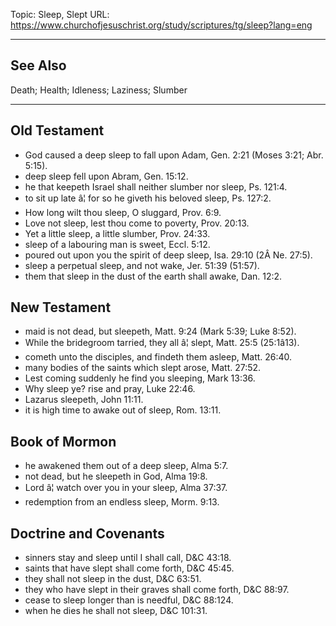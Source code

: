 Topic: Sleep, Slept
URL: https://www.churchofjesuschrist.org/study/scriptures/tg/sleep?lang=eng

---

## See Also

Death; Health; Idleness; Laziness; Slumber

---

## Old Testament

- God caused a deep sleep to fall upon Adam, Gen. 2:21 (Moses 3:21; Abr. 5:15).
- deep sleep fell upon Abram, Gen. 15:12.
- he that keepeth Israel shall neither slumber nor sleep, Ps. 121:4.
- to sit up late â¦ for so he giveth his beloved sleep, Ps. 127:2.
- How long wilt thou sleep, O sluggard, Prov. 6:9.
- Love not sleep, lest thou come to poverty, Prov. 20:13.
- Yet a little sleep, a little slumber, Prov. 24:33.
- sleep of a labouring man is sweet, Eccl. 5:12.
- poured out upon you the spirit of deep sleep, Isa. 29:10 (2Â Ne. 27:5).
- sleep a perpetual sleep, and not wake, Jer. 51:39 (51:57).
- them that sleep in the dust of the earth shall awake, Dan. 12:2.

## New Testament

- maid is not dead, but sleepeth, Matt. 9:24 (Mark 5:39; Luke 8:52).
- While the bridegroom tarried, they all â¦ slept, Matt. 25:5 (25:1â13).
- cometh unto the disciples, and findeth them asleep, Matt. 26:40.
- many bodies of the saints which slept arose, Matt. 27:52.
- Lest coming suddenly he find you sleeping, Mark 13:36.
- Why sleep ye? rise and pray, Luke 22:46.
- Lazarus sleepeth, John 11:11.
- it is high time to awake out of sleep, Rom. 13:11.

## Book of Mormon

- he awakened them out of a deep sleep, Alma 5:7.
- not dead, but he sleepeth in God, Alma 19:8.
- Lord â¦ watch over you in your sleep, Alma 37:37.
- redemption from an endless sleep, Morm. 9:13.

## Doctrine and Covenants

- sinners stay and sleep until I shall call, D&C 43:18.
- saints that have slept shall come forth, D&C 45:45.
- they shall not sleep in the dust, D&C 63:51.
- they who have slept in their graves shall come forth, D&C 88:97.
- cease to sleep longer than is needful, D&C 88:124.
- when he dies he shall not sleep, D&C 101:31.

